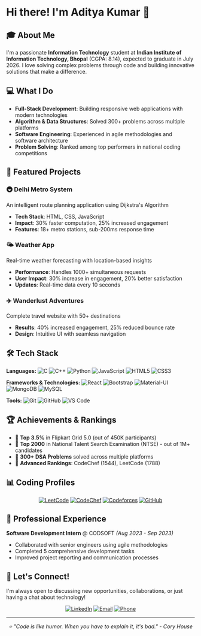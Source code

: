 # Hi there! I'm Aditya Kumar 👋

## 🎓 About Me
I'm a passionate **Information Technology** student at **Indian Institute of Information Technology, Bhopal** (CGPA: 8.14), expected to graduate in July 2026. I love solving complex problems through code and building innovative solutions that make a difference.

## 💻 What I Do
- **Full-Stack Development**: Building responsive web applications with modern technologies
- **Algorithm & Data Structures**: Solved 300+ problems across multiple platforms
- **Software Engineering**: Experienced in agile methodologies and software architecture
- **Problem Solving**: Ranked among top performers in national coding competitions

## 🚀 Featured Projects

### 🚇 Delhi Metro System
An intelligent route planning application using Dijkstra's Algorithm
- **Tech Stack**: HTML, CSS, JavaScript
- **Impact**: 30% faster computation, 25% increased engagement
- **Features**: 18+ metro stations, sub-200ms response time

### 🌤️ Weather App
Real-time weather forecasting with location-based insights
- **Performance**: Handles 1000+ simultaneous requests
- **User Impact**: 30% increase in engagement, 20% better satisfaction
- **Updates**: Real-time data every 10 seconds

### ✈️ Wanderlust Adventures
Complete travel website with 50+ destinations
- **Results**: 40% increased engagement, 25% reduced bounce rate
- **Design**: Intuitive UI with seamless navigation

## 🛠️ Tech Stack

**Languages:**
![C](https://img.shields.io/badge/C-00599C?style=for-the-badge&logo=c&logoColor=white)
![C++](https://img.shields.io/badge/C++-00599C?style=for-the-badge&logo=c%2B%2B&logoColor=white)
![Python](https://img.shields.io/badge/Python-3776AB?style=for-the-badge&logo=python&logoColor=white)
![JavaScript](https://img.shields.io/badge/JavaScript-F7DF1E?style=for-the-badge&logo=javascript&logoColor=black)
![HTML5](https://img.shields.io/badge/HTML5-E34F26?style=for-the-badge&logo=html5&logoColor=white)
![CSS3](https://img.shields.io/badge/CSS3-1572B6?style=for-the-badge&logo=css3&logoColor=white)

**Frameworks & Technologies:**
![React](https://img.shields.io/badge/React-20232A?style=for-the-badge&logo=react&logoColor=61DAFB)
![Bootstrap](https://img.shields.io/badge/Bootstrap-563D7C?style=for-the-badge&logo=bootstrap&logoColor=white)
![Material-UI](https://img.shields.io/badge/Material--UI-0081CB?style=for-the-badge&logo=material-ui&logoColor=white)
![MongoDB](https://img.shields.io/badge/MongoDB-4EA94B?style=for-the-badge&logo=mongodb&logoColor=white)
![MySQL](https://img.shields.io/badge/MySQL-00000F?style=for-the-badge&logo=mysql&logoColor=white)

**Tools:**
![Git](https://img.shields.io/badge/Git-F05032?style=for-the-badge&logo=git&logoColor=white)
![GitHub](https://img.shields.io/badge/GitHub-100000?style=for-the-badge&logo=github&logoColor=white)
![VS Code](https://img.shields.io/badge/VS_Code-007ACC?style=for-the-badge&logo=visual-studio-code&logoColor=white)

## 🏆 Achievements & Rankings

- 🥇 **Top 3.5%** in Flipkart Grid 5.0 (out of 450K participants)
- 🏅 **Top 2000** in National Talent Search Examination (NTSE) - out of 1M+ candidates
- 💪 **300+ DSA Problems** solved across multiple platforms
- 🌟 **Advanced Rankings**: CodeChef (1544), LeetCode (1788)

## 📊 Coding Profiles

<div align="center">

[![LeetCode](https://img.shields.io/badge/LeetCode-FFA116?style=for-the-badge&logo=leetcode&logoColor=black)](https://leetcode.com/u/adityakumar70426/)
[![CodeChef](https://img.shields.io/badge/CodeChef-5B4638?style=for-the-badge&logo=codechef&logoColor=white)](https://www.codechef.com/users/grand_glade_66)
[![Codeforces](https://img.shields.io/badge/Codeforces-445f9d?style=for-the-badge&logo=Codeforces&logoColor=white)](https://codeforces.com/profile/adityakumar70426)
[![GitHub](https://img.shields.io/badge/GitHub-100000?style=for-the-badge&logo=github&logoColor=white)](https://github.com/adityakumar70426)

</div>

## 💼 Professional Experience

**Software Development Intern** @ CODSOFT *(Aug 2023 - Sep 2023)*
- Collaborated with senior engineers using agile methodologies
- Completed 5 comprehensive development tasks
- Improved project reporting and communication processes



## 🤝 Let's Connect!

I'm always open to discussing new opportunities, collaborations, or just having a chat about technology!

<div align="center">

[![LinkedIn](https://img.shields.io/badge/LinkedIn-0077B5?style=for-the-badge&logo=linkedin&logoColor=white)](https://www.linkedin.com/in/aditya-kumar-484177258?lipi=urn%3Ali%3Apage%3Ad_flagship3_profile_view_base_contact_details%3BQCvWnWccRQqCzeBr01sy7Q%3D%3D)
[![Email](https://img.shields.io/badge/Email-D14836?style=for-the-badge&logo=gmail&logoColor=white)](mailto:aditya.kr130403@gmail.com)
[![Phone](https://img.shields.io/badge/Phone-25D366?style=for-the-badge&logo=whatsapp&logoColor=white)](tel:+917042615980)

</div>

---

<div align="center">
  <i>⭐ "Code is like humor. When you have to explain it, it's bad." - Cory House</i>
</div>
